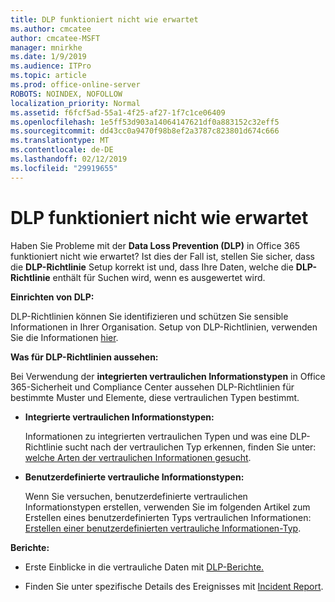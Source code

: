 ```yaml
---
title: DLP funktioniert nicht wie erwartet
ms.author: cmcatee
author: cmcatee-MSFT
manager: mnirkhe
ms.date: 1/9/2019
ms.audience: ITPro
ms.topic: article
ms.prod: office-online-server
ROBOTS: NOINDEX, NOFOLLOW
localization_priority: Normal
ms.assetid: f6fcf5ad-55a1-4f25-af27-1f7c1ce06409
ms.openlocfilehash: 1e5ff53d903a14064147621df0a883152c32eff5
ms.sourcegitcommit: dd43cc0a9470f98b8ef2a3787c823801d674c666
ms.translationtype: MT
ms.contentlocale: de-DE
ms.lasthandoff: 02/12/2019
ms.locfileid: "29919655"
---
```

# <a name="dlp-not-working-as-expected"></a>DLP funktioniert nicht wie erwartet


Haben Sie Probleme mit der **Data Loss Prevention (DLP)** in Office 365 funktioniert nicht wie erwartet? Ist dies der Fall ist, stellen Sie sicher, dass die **DLP-Richtlinie** Setup korrekt ist und, dass Ihre Daten, welche die **DLP-Richtlinie** enthält für Suchen wird, wenn es ausgewertet wird. 
  
 **Einrichten von DLP:**
  
DLP-Richtlinien können Sie identifizieren und schützen Sie sensible Informationen in Ihrer Organisation. Setup von DLP-Richtlinien, verwenden Sie die Informationen [hier](https://docs.microsoft.com/office365/securitycompliance/prevent-data-loss#set-up-dlp).
  
 **Was für DLP-Richtlinien aussehen:**
  
Bei Verwendung der **integrierten vertraulichen Informationstypen** in Office 365-Sicherheit und Compliance Center aussehen DLP-Richtlinien für bestimmte Muster und Elemente, diese vertraulichen Typen bestimmt. 
  
- **Integrierte vertraulichen Informationstypen:**
    
    Informationen zu integrierten vertraulichen Typen und was eine DLP-Richtlinie sucht nach der vertraulichen Typ erkennen, finden Sie unter: [welche Arten der vertraulichen Informationen gesucht](https://docs.microsoft.com/office365/securitycompliance/what-the-sensitive-information-types-look-for).
    
- **Benutzerdefinierte vertrauliche Informationstypen:**
    
    Wenn Sie versuchen, benutzerdefinierte vertraulichen Informationstypen erstellen, verwenden Sie im folgenden Artikel zum Erstellen eines benutzerdefinierten Typs vertraulichen Informationen: [Erstellen einer benutzerdefinierten vertrauliche Informationen-Typ](https://docs.microsoft.com/office365/securitycompliance/create-a-custom-sensitive-information-type).
    
 **Berichte:**
  
- Erste Einblicke in die vertrauliche Daten mit [DLP-Berichte.](https://docs.microsoft.com/office365/securitycompliance/data-loss-prevention-policies#dlp-reports)
    
- Finden Sie unter spezifische Details des Ereignisses mit [Incident Report](https://docs.microsoft.com/office365/securitycompliance/data-loss-prevention-policies#incident-reports).
    

